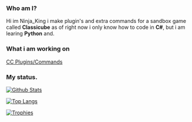 ### Who am I?

Hi im Ninja_King i make plugin's and extra commands for a sandbox game called **Classicube** as of right now i only know how to code in **C#**, but i am learing **Python** and.

### What i am working on

[CC Plugins/Commands](https://github.com/xXNinjaKingXx/ClassiCube-Extra-Commands-Plugins)

### My status.

[![Github Stats](https://github-readme-stats.vercel.app/api?username=xXNinjaKingXx&show_icons=true&theme=default)](https://github.com/xXNinjaKingXx)

[![Top Langs](https://github-readme-stats.vercel.app/api/top-langs/?username=derekdinan&layout=compact&theme=default)](https://github.com/xXNinjaKingXx)

[![Trophies](https://github-profile-trophy.vercel.app/?username=xXNinjaKingXx&theme=dracula)](https://github.com/xXNinjaKingXx)
